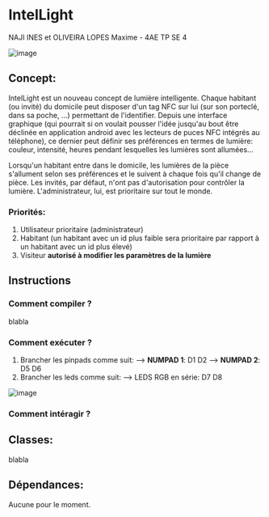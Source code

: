 # **IntelLight**
NAJI INES et OLIVEIRA LOPES Maxime - 4AE TP SE 4

![image](https://github.com/Moliveiralo/BECppObjetsConnectes/assets/133717115/c3eb05d3-3a6d-4b9f-8f24-57b10fc4de82)


## Concept:
IntelLight est un nouveau concept de lumière intelligente. Chaque habitant (ou invité) du domicile peut disposer d'un tag NFC sur lui (sur son porteclé, dans sa poche, ...) permettant de l'identifier. Depuis une interface graphique (qui pourrait si on voulait pousser l'idée jusqu'au bout être déclinée en application android avec les lecteurs de puces NFC intégrés au téléphone), ce dernier peut définir ses préférences en termes de lumière: couleur, intensité, heures pendant lesquelles les lumières sont allumées...

Lorsqu'un habitant entre dans le domicile, les lumières de la pièce s'allument selon ses préférences et le suivent à chaque fois qu'il change de pièce. Les invités, par défaut, n'ont pas d'autorisation pour contrôler la lumière. L'administrateur, lui, est prioritaire sur tout le monde.

### Priorités:
1. Utilisateur prioritaire (administrateur)
2. Habitant (un habitant avec un id plus faible sera prioritaire par rapport à un habitant avec un id plus élevé)
3. Visiteur **autorisé à modifier les paramètres de la lumière**

## Instructions
### **Comment compiler ?**
blabla

### **Comment exécuter ?**
1) Brancher les pinpads comme suit:
--> **NUMPAD 1**: D1 D2
--> **NUMPAD 2**: D5 D6
2) Brancher les leds comme suit:
--> LEDS RGB en série: D7 D8

![image](https://github.com/Moliveiralo/BECppObjetsConnectes/assets/133717115/3703471c-14ca-402b-867a-5df25019ad17)

### **Comment intéragir ?**



## Classes:
blabla

## Dépendances:
Aucune pour le moment.
